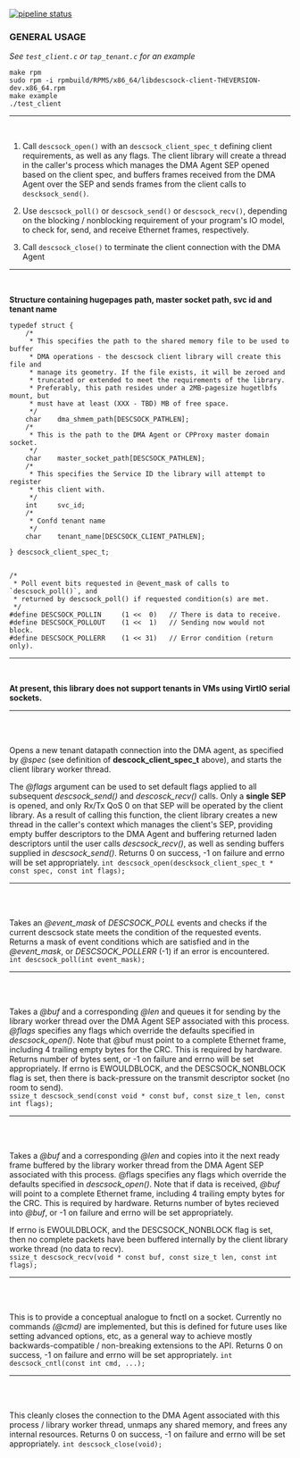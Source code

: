 [![pipeline status](https://gitlab.f5net.com/datapath/generic-descsock-library/badges/master/pipeline.svg)](https://gitlab.f5net.com/datapath/generic-descsock-library/commits/master)
<br />
### GENERAL USAGE
*See `test_client.c` or `tap_tenant.c` for an example*
```
make rpm
sudo rpm -i rpmbuild/RPMS/x86_64/libdescsock-client-THEVERSION-dev.x86_64.rpm
make example
./test_client  
```
***
<br />

1)  Call `descsock_open()` with an `descsock_client_spec_t` defining
   client requirements, as well as any flags. The client library will
   create a thread in the caller's process which manages the DMA Agent
   SEP opened based on the client spec, and buffers frames received
   from the DMA Agent over the SEP and sends frames from the client
   calls to `descksock_send()`.

2)  Use `descsock_poll()` or `descsock_send()` or `descsock_recv()`, depending on
   the blocking / nonblocking requirement of your program's IO
   model, to check for, send, and receive Ethernet frames, respectively. 

3)  Call `descsock_close()` to terminate the client connection with the DMA Agent
***
<br />

**Structure containing hugepages path, master socket path, svc id and tenant name**
```
typedef struct {
    /*
     * This specifies the path to the shared memory file to be used to buffer
     * DMA operations - the descsock client library will create this file and
     * manage its geometry. If the file exists, it will be zeroed and
     * truncated or extended to meet the requirements of the library.
     * Preferably, this path resides under a 2MB-pagesize hugetlbfs mount, but
     * must have at least (XXX - TBD) MB of free space.
     */
    char    dma_shmem_path[DESCSOCK_PATHLEN];
    /*
     * This is the path to the DMA Agent or CPProxy master domain socket.
     */
    char    master_socket_path[DESCSOCK_PATHLEN];
    /*
     * This specifies the Service ID the library will attempt to register
     * this client with.
     */
    int     svc_id;
    /*
     * Confd tenant name
     */
    char    tenant_name[DESCSOCK_CLIENT_PATHLEN];

} descsock_client_spec_t;


/*
 * Poll event bits requested in @event_mask of calls to `descsock_poll()`, and
 * returned by descsock_poll() if requested condition(s) are met.
 */
#define DESCSOCK_POLLIN     (1 <<  0)   // There is data to receive.
#define DESCSOCK_POLLOUT    (1 <<  1)   // Sending now would not block.
#define DESCSOCK_POLLERR    (1 << 31)   // Error condition (return only).
```
***
<br />

**At present, this library does not support tenants in VMs using VirtIO serial sockets.**
***
<br />
<br />

Opens a new tenant datapath connection into the DMA agent, as specified by _@spec_ (see definition of **descock_client_spec_t** above),
and starts the client library worker thread.

The _@flags_ argument can be used to set default flags applied to all subsequent _descsock_send()_  and _descosck_recv()_ calls.
Only a **single SEP** is opened, and only Rx/Tx QoS 0 on that SEP will be operated by the client library.
As a result of calling this function, the client library creates a new thread in the caller's  context which manages the client's SEP,
providing empty buffer descriptors to the DMA Agent and buffering returned laden descriptors until the user calls _descsock_recv()_,
as well as sending buffers supplied in _descsock_send()_.
Returns 0 on success, -1 on failure and errno will be set appropriately.
`int descsock_open(descksock_client_spec_t * const spec, const int flags);`
***
<br />
<br />

Takes an _@event_mask_ of _DESCSOCK_POLL_ events and checks if the current descsock state meets the condition of the requested events.
Returns a mask of event conditions which are satisfied and in the _@event_mask_, or _DESCSOCK_POLLERR_ (-1) if an error is encountered.  
`int descsock_poll(int event_mask);`
***
<br />
<br />

Takes a _@buf_ and a corresponding _@len_ and queues it for sending by the library worker thread over the DMA Agent SEP associated with this process.
_@flags_ specifies any flags which override the defaults specified in _descsock_open()_.
Note that @buf must point to a complete Ethernet frame, including 4 trailing empty bytes for the CRC. This is required by hardware.
Returns number of bytes sent, or -1 on failure and errno will be set appropriately.
If errno is EWOULDBLOCK, and the DESCSOCK_NONBLOCK flag is set, then there is
back-pressure on the transmit descriptor socket (no room to send).  
`ssize_t descsock_send(const void * const buf, const size_t len, const int flags);`
***
<br />
<br />

Takes a _@buf_ and a corresponding _@len_ and copies into it the next ready frame buffered by the library worker thread from the DMA Agent SEP associated
with this process. @flags specifies any flags which override the defaults specified in _descsock_open()_.
Note that if data is received, _@buf_ will point to a complete Ethernet frame, including 4 trailing empty bytes for the CRC. This is required by
hardware.
Returns number of bytes recieved into _@buf_, or -1 on failure and errno will be set appropriately.

If errno is EWOULDBLOCK, and the DESCSOCK_NONBLOCK flag is set, then no complete packets have been buffered internally by the client library
worke thread (no data to recv).  
`ssize_t descsock_recv(void * const buf, const size_t len, const int flags);`
***
<br />
<br />

This is to provide a conceptual analogue to fnctl on a socket. Currently no
commands _(@cmd)_ are implemented, but this is defined for future uses like setting advanced options, etc, as a general way to achieve mostly
backwards-compatible / non-breaking extensions to the API. Returns 0 on success, -1 on failure and errno will be set appropriately.
`int descsock_cntl(const int cmd, ...);`
***
<br />
<br />

This cleanly closes the connection to the DMA Agent associated with this process / library worker thread, unmaps any shared memory, and frees any
internal resources. Returns 0 on success, -1 on failure and errno will be set appropriately.
`int descsock_close(void);`
<br />
<br />

